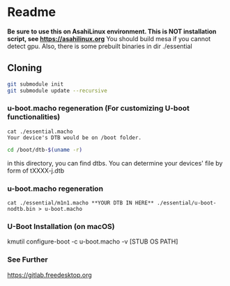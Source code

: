 # Readme
**Be sure to use this on AsahiLinux environment. This is NOT installation script, see https://asahilinux.org**
You should build mesa if you cannot detect gpu.
Also, there is some prebuilt binaries in dir ./essential
## Cloning
```bash
git submodule init
git submodule update --recursive
```
### u-boot.macho regeneration (For customizing U-boot functionalities)

    cat ./essential.macho
    Your device's DTB would be on /boot folder.

```bash
cd /boot/dtb-$(uname -r)
```
in this directory, you can find dtbs. You can determine your devices' file by form of tXXXX-j<NUMBER>.dtb 
### u-boot.macho regeneration
    
    cat ./essential/m1n1.macho **YOUR DTB IN HERE** ./essential/u-boot-nodtb.bin > u-boot.macho
### U-Boot Installation (on macOS)
kmutil configure-boot -c u-boot.macho -v [STUB OS PATH]
### See Further
https://gitlab.freedesktop.org

